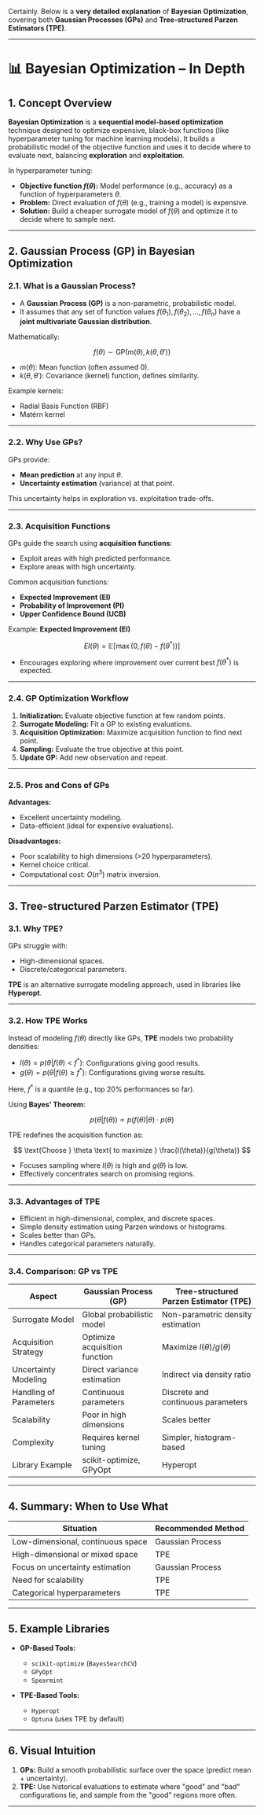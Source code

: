 Certainly. Below is a **very detailed explanation** of **Bayesian Optimization**, covering both **Gaussian Processes (GPs)** and **Tree-structured Parzen Estimators (TPE)**.

---

# 📊 **Bayesian Optimization – In Depth**

## **1. Concept Overview**

**Bayesian Optimization** is a **sequential model-based optimization** technique designed to optimize expensive, black-box functions (like hyperparameter tuning for machine learning models). It builds a probabilistic model of the objective function and uses it to decide where to evaluate next, balancing **exploration** and **exploitation**.

In hyperparameter tuning:

* **Objective function $f(\theta)$:** Model performance (e.g., accuracy) as a function of hyperparameters $\theta$.
* **Problem:** Direct evaluation of $f(\theta)$ (e.g., training a model) is expensive.
* **Solution:** Build a cheaper surrogate model of $f(\theta)$ and optimize it to decide where to sample next.

---

## **2. Gaussian Process (GP) in Bayesian Optimization**

### **2.1. What is a Gaussian Process?**

* A **Gaussian Process (GP)** is a non-parametric, probabilistic model.
* It assumes that any set of function values $f(\theta_1), f(\theta_2), ..., f(\theta_n)$ have a **joint multivariate Gaussian distribution**.

Mathematically:

$$
f(\theta) \sim \text{GP}(m(\theta), k(\theta, \theta'))
$$

* $m(\theta)$: Mean function (often assumed 0).
* $k(\theta, \theta')$: Covariance (kernel) function, defines similarity.

Example kernels:

* Radial Basis Function (RBF)
* Matérn kernel

---

### **2.2. Why Use GPs?**

GPs provide:

* **Mean prediction** at any input $\theta$.
* **Uncertainty estimation** (variance) at that point.

This uncertainty helps in exploration vs. exploitation trade-offs.

---

### **2.3. Acquisition Functions**

GPs guide the search using **acquisition functions**:

* Exploit areas with high predicted performance.
* Explore areas with high uncertainty.

Common acquisition functions:

* **Expected Improvement (EI)**
* **Probability of Improvement (PI)**
* **Upper Confidence Bound (UCB)**

Example:
**Expected Improvement (EI)**

$$
EI(\theta) = \mathbb{E}[\max(0, f(\theta) - f(\theta^*))]
$$

* Encourages exploring where improvement over current best $f(\theta^*)$ is expected.

---

### **2.4. GP Optimization Workflow**

1. **Initialization:** Evaluate objective function at few random points.
2. **Surrogate Modeling:** Fit a GP to existing evaluations.
3. **Acquisition Optimization:** Maximize acquisition function to find next point.
4. **Sampling:** Evaluate the true objective at this point.
5. **Update GP:** Add new observation and repeat.

---

### **2.5. Pros and Cons of GPs**

**Advantages:**

* Excellent uncertainty modeling.
* Data-efficient (ideal for expensive evaluations).

**Disadvantages:**

* Poor scalability to high dimensions (>20 hyperparameters).
* Kernel choice critical.
* Computational cost: $O(n^3)$ matrix inversion.

---

## **3. Tree-structured Parzen Estimator (TPE)**

### **3.1. Why TPE?**

GPs struggle with:

* High-dimensional spaces.
* Discrete/categorical parameters.

**TPE** is an alternative surrogate modeling approach, used in libraries like **Hyperopt**.

---

### **3.2. How TPE Works**

Instead of modeling $f(\theta)$ directly like GPs, **TPE** models two probability densities:

* $l(\theta) = p(\theta | f(\theta) < f^*)$: Configurations giving good results.
* $g(\theta) = p(\theta | f(\theta) \ge f^*)$: Configurations giving worse results.

Here, $f^*$ is a quantile (e.g., top 20% performances so far).

Using **Bayes’ Theorem**:

$$
p(\theta | f(\theta)) \propto p(f(\theta) | \theta) \cdot p(\theta)
$$

TPE redefines the acquisition function as:

$$
\text{Choose } \theta \text{ to maximize } \frac{l(\theta)}{g(\theta)}
$$

* Focuses sampling where $l(\theta)$ is high and $g(\theta)$ is low.
* Effectively concentrates search on promising regions.

---

### **3.3. Advantages of TPE**

* Efficient in high-dimensional, complex, and discrete spaces.
* Simple density estimation using Parzen windows or histograms.
* Scales better than GPs.
* Handles categorical parameters naturally.

---

### **3.4. Comparison: GP vs TPE**

| Aspect                 | Gaussian Process (GP)         | Tree-structured Parzen Estimator (TPE) |
| ---------------------- | ----------------------------- | -------------------------------------- |
| Surrogate Model        | Global probabilistic model    | Non-parametric density estimation      |
| Acquisition Strategy   | Optimize acquisition function | Maximize $l(\theta) / g(\theta)$       |
| Uncertainty Modeling   | Direct variance estimation    | Indirect via density ratio             |
| Handling of Parameters | Continuous parameters         | Discrete and continuous parameters     |
| Scalability            | Poor in high dimensions       | Scales better                          |
| Complexity             | Requires kernel tuning        | Simpler, histogram-based               |
| Library Example        | scikit-optimize, GPyOpt       | Hyperopt                               |

---

## **4. Summary: When to Use What**

| Situation                         | Recommended Method |
| --------------------------------- | ------------------ |
| Low-dimensional, continuous space | Gaussian Process   |
| High-dimensional or mixed space   | TPE                |
| Focus on uncertainty estimation   | Gaussian Process   |
| Need for scalability              | TPE                |
| Categorical hyperparameters       | TPE                |

---

## **5. Example Libraries**

* **GP-Based Tools:**

  * `scikit-optimize` (`BayesSearchCV`)
  * `GPyOpt`
  * `Spearmint`

* **TPE-Based Tools:**

  * `Hyperopt`
  * `Optuna` (uses TPE by default)

---

## **6. Visual Intuition**

1. **GPs:** Build a smooth probabilistic surface over the space (predict mean + uncertainty).
2. **TPE:** Use historical evaluations to estimate where "good" and "bad" configurations lie, and sample from the "good" regions more often.

---


